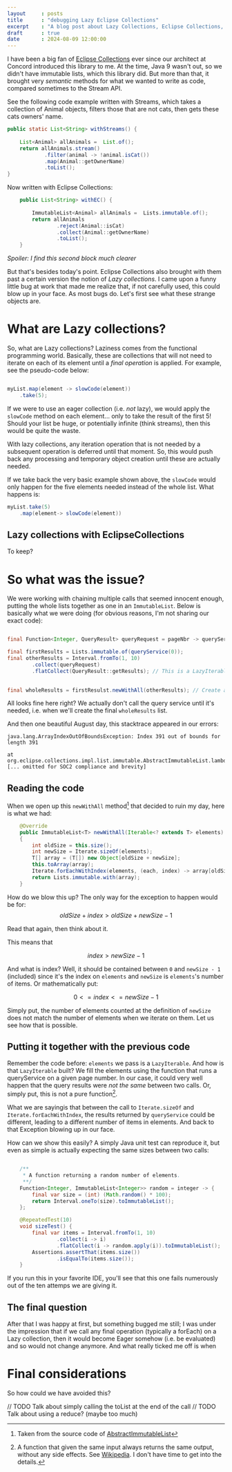 ```yaml
---
layout     : posts
title      : "debugging Lazy Eclipse Collections"
excerpt    : "A blog post about Lazy Collections, Eclipse Collections, and debugging"
draft      : true
date       : 2024-08-09 12:00:00
---
```


I have been a big fan of [Eclipse Collections](https://eclipse.dev/collections/) ever since our architect at Concord introduced this library to me. At the time, Java 9 wasn't out, so we didn't have immutable lists, which this library did. But more than that, it brought very _semantic_ methods for what we wanted to write as code, compared sometimes to the Stream API.

See the following code example written with Streams, which takes a collection of Animal objects, filters those that are not cats, then gets these cats owners' name.

```java
public static List<String> withStreams() {
    
    List<Animal> allAnimals =  List.of();
    return allAnimals.stream()
            .filter(animal -> !animal.isCat())
            .map(Animal::getOwnerName)
            .toList();
}
```


Now written with Eclipse Collections:

```java
    public List<String> withEC() {
    
        ImmutableList<Animal> allAnimals =  Lists.immutable.of();
        return allAnimals
                .reject(Animal::isCat)
                .collect(Animal::getOwnerName)
                .toList();
    }
```

_Spoiler: I find this second block much clearer_

But that's besides today's point. Eclipse Collections also brought with them past a certain version the notion of _Lazy collections_. I came upon a funny little bug at work that made me realize that, if not carefully used, this could blow up in your face. As most bugs do. Let's first see what these strange objects are.


# What are Lazy collections?

So, what are Lazy collections? Laziness comes from the functional programming world. Basically, these are collections that will not need to iterate on each of its element until a _final operation_ is applied. For example, see the pseudo-code below:

```java

myList.map(element -> slowCode(element))
    .take(5);
```

If we were to use an eager collection (i.e. _not_ lazy), we would apply the `slowCode` method on each element... only to take the result of the first 5!
Should your list be huge, or potentially infinite (think streams), then this would be quite the waste.

With lazy collections, any iteration operation that is not needed by a subsequent operation is deferred until that moment. So, this would push back any processing and temporary object creation until these are actually needed.

If we take back the very basic example shown above, the `slowCode` would only happen for the five elements needed instead of the whole list.
What happens is:

```java
myList.take(5)
    .map(element-> slowCode(element))
```

## Lazy collections with EclipseCollections
To keep?


# So what was the issue?

We were working with chaining multiple calls that seemed innocent enough, putting the whole lists together as one in an `ImmutableList`.
Below is basically what we were doing (for obvious reasons, I'm not sharing our exact code):

```java

final Function<Integer, QueryResult> queryRequest = pageNbr -> queryService.query(pageNbr);

final firstResults = Lists.immutable.of(queryService(0));
final otherResults = Interval.fromTo(1, 10)
        .collect(queryRequest)
        .flatCollect(QueryResult::getResults); // This is a LazyIterable!
        

final wholeResults = firstResulst.newWithAll(otherResults); // Create a new immutable list with all the results
```

All looks fine here right? We actually don't call the query service until it's needed, i.e. when we'll create the final `wholeResults` list.

And then one beautiful August day, this stacktrace appeared in our errors:

```
java.lang.ArrayIndexOutOfBoundsException: Index 391 out of bounds for length 391

at org.eclipse.collections.impl.list.immutable.AbstractImmutableList.lambda$newWithAll$5e9f739d$1(AbstractImmutableList.java:207)
[... omitted for SOC2 compliance and brevity]

```

## Reading the code

When we open up this `newWithAll` method[^newWithAll] that decided to ruin my day, here is what we had:

```java
    @Override
    public ImmutableList<T> newWithAll(Iterable<? extends T> elements)
    {
        int oldSize = this.size();
        int newSize = Iterate.sizeOf(elements);
        T[] array = (T[]) new Object[oldSize + newSize];
        this.toArray(array);
        Iterate.forEachWithIndex(elements, (each, index) -> array[oldSize + index] = each);
        return Lists.immutable.with(array);
    }
```

How do we blow this up? The only way for the exception to happen would be for: 
$$ oldSize + index > oldSize + newSize - 1 $$


Read that again, then think about it.

This means that 

$$index > newSize - 1$$

And what is index? Well, it should be contained between `0` and `newSize - 1` (included) since it's the index on `elements` and `newSize` is `elements`'s number of items. Or mathematically put:

$$ 0 <= index <= newSize - 1 $$

Simply put, the number of elements counted at the definition of `newSize` does not match the number of elements when we iterate on them. Let us see how that is possible.

## Putting it together with the previous code

Remember the code before: `elements` we pass is a `LazyIterable`. And how is that `LazyIterable` built? We fill the elements using the function that runs a queryService on a given page number. In our case, it could very well happen that the query results were _not the same_ between two calls. Or, simply put, this is not a pure function[^pureFunction].

What we are sayingis that between the call to `Iterate.sizeOf` and `Iterate.forEachWithIndex`, the results returned by `queryService` could be different, leading to a different number of items in elements. And back to that Exception blowing up in our face.

How can we show this easily? A simply Java unit test can reproduce it, but even as simple is actually expecting the same sizes between two calls:

```java

    /**
     * A function returning a random number of elements. 
     **/
    Function<Integer, ImmutableList<Integer>> random = integer -> {
		final var size = (int) (Math.random() * 100);
		return Interval.oneTo(size).toImmutableList();
	};

    @RepeatedTest(10)
	void sizeTest() {
		final var items = Interval.fromTo(1, 10)
		        .collect(i -> i)
		        .flatCollect(i -> random.apply(i)).toImmutableList();
		Assertions.assertThat(items.size())
		        .isEqualTo(items.size());
	}
```

If you run this in your favorite IDE, you'll see that this one fails numerously out of the ten attemps we are giving it.

## The final question

After that I was happy at first, but something bugged me still; I was under the impression that if we call any final operation (typically a forEach) on a Lazy collection, then it would become Eager somehow (i.e. be evaluated) and so would not change anymore. 
And what really ticked me off is when 

# Final considerations

So how could we have avoided this?

// TODO Talk about simply calling the toList at the end of the call
// TODO Talk about using a reduce? (maybe too much)




[^newWithAll]: Taken from the source code of [AbstractImmutableList](https://github.com/eclipse/eclipse-collections/blob/master/eclipse-collections/src/main/java/org/eclipse/collections/impl/list/immutable/AbstractImmutableList.java)
[^pureFunction]: A function that given the same input always returns the same output, without any side effects. See [Wikipedia](https://en.wikipedia.org/wiki/Pure_function). I don't have time to get into the details.
